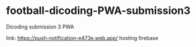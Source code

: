 # football-dicoding-PWA-submission3
Dicoding submission 3 PWA

link: https://push-notification-e473e.web.app/
hosting firebase
